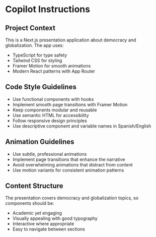 # Copilot Instructions

<!-- Use this file to provide workspace-specific custom instructions to Copilot. For more details, visit https://code.visualstudio.com/docs/copilot/copilot-customization#_use-a-githubcopilotinstructionsmd-file -->

## Project Context
This is a Next.js presentation application about democracy and globalization. The app uses:
- TypeScript for type safety
- Tailwind CSS for styling
- Framer Motion for smooth animations
- Modern React patterns with App Router

## Code Style Guidelines
- Use functional components with hooks
- Implement smooth page transitions with Framer Motion
- Keep components modular and reusable
- Use semantic HTML for accessibility
- Follow responsive design principles
- Use descriptive component and variable names in Spanish/English

## Animation Guidelines
- Use subtle, professional animations
- Implement page transitions that enhance the narrative
- Avoid overwhelming animations that distract from content
- Use motion variants for consistent animation patterns

## Content Structure
The presentation covers democracy and globalization topics, so components should be:
- Academic yet engaging
- Visually appealing with good typography
- Interactive where appropriate
- Easy to navigate between sections

